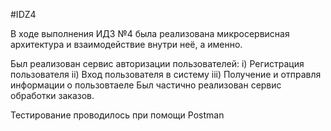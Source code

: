 #IDZ4

В ходе выполнения ИДЗ №4 была реализована микросервисная архитектура и взаимодействие внутри неё, а именно.

Был реализован сервис авторизации пользователей:
    i)   Регистрация пользователя
    ii)  Вход пользователя в систему
    iii) Получение и отправля информации о пользовтаеле
Был частично реализован сервис обработки заказов.
    
    
Тестирование проводилось при помощи Postman
